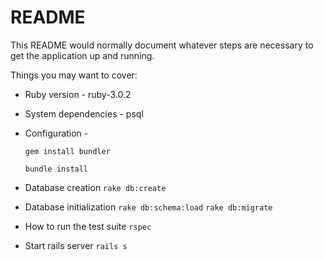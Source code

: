 # README

This README would normally document whatever steps are necessary to get the
application up and running.

Things you may want to cover:

* Ruby version - ruby-3.0.2

* System dependencies - psql

* Configuration -

    `gem install bundler`

    `bundle install`

* Database creation
  `rake db:create`

* Database initialization
  `rake db:schema:load`
  `rake db:migrate`

* How to run the test suite
  `rspec`

* Start rails server
  `rails s`
